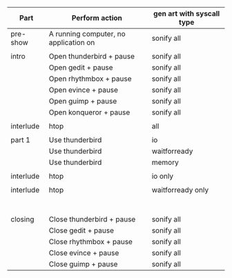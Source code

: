 |Part|  Perform action      | gen art with syscall type     |
|-|--------------|------------------|
|pre-show|A running computer, no application on| sonify all |
||||
|intro|Open thunderbird + pause| sonify all |
||Open gedit + pause| sonify all |
||Open rhythmbox + pause| sonify all |
||Open evince + pause| sonify all |
||Open guimp + pause| sonify all |
||Open konqueror + pause| sonify all |
||||
|interlude|htop|all|
||||
|part 1|Use thunderbird|io|
||Use thunderbird|waitforready|
||Use thunderbird|memory|
||||
|interlude|htop|io only|
||||
|interlude|htop|waitforready only|
||||
||||
||||
||||
||||
||||
||||
|closing|Close thunderbird + pause| sonify all |
||Close gedit + pause| sonify all |
||Close rhythmbox + pause| sonify all |
||Close evince + pause| sonify all |
||Close guimp + pause| sonify all |
